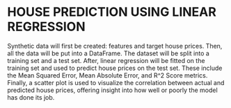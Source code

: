 # HOUSE PREDICTION USING LINEAR REGRESSION
Synthetic data will first be created: features and target house prices. Then, all the data will be put into a DataFrame. The dataset will be split into a training set and a test set. After, linear regression will be fitted on the training set and used to predict house prices on the test set. These include the Mean Squared Error, Mean Absolute Error, and R^2 Score metrics. Finally, a scatter plot is used to visualize the correlation between actual and predicted house prices, offering insight into how well or poorly the model has done its job.
